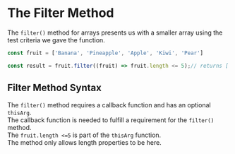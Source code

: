 # The Filter Method

The `filter()` method for arrays presents us with a smaller array using the test criteria we gave the function.  

``` JavaScript
const fruit = ['Banana', 'Pineapple', 'Apple', 'Kiwi', 'Pear']

const result = fruit.filter((fruit) => fruit.length <= 5);// returns ['Apple', 'Kiwi', 'Pear']

```
## Filter Method Syntax

The `filter()` method requires a callback function and has an optional `thisArg`.  
The callback function is needed to fulfill a requirement for the `filter()` method.  
The `fruit.length <=5` is part of the `thisArg` function.  
The method only allows length properties to be here.  
